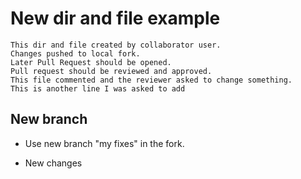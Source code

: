 # New dir and file example

```
This dir and file created by collaborator user.
Changes pushed to local fork.
Later Pull Request should be opened.
Pull request should be reviewed and approved.
This file commented and the reviewer asked to change something.
This is another line I was asked to add
```


## New branch

- Use new branch "my fixes" in the fork.

- New changes